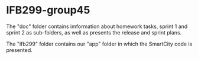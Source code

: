 # IFB299-group45

The "doc" folder contains imformation about homework tasks, sprint 1 and sprint 2 as sub-folders,
as well as presents the release and sprint plans. 

The "ifb299" folder contains our "app" folder in which the SmartCity code is presented.



